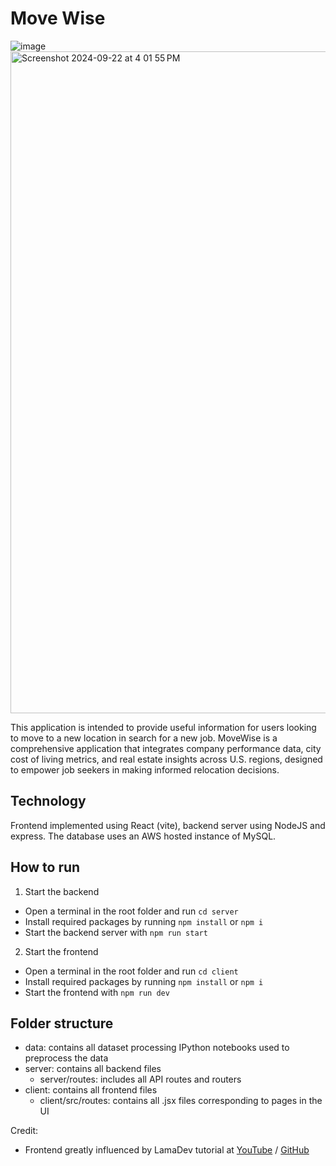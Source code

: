 # Move Wise
![image](https://github.com/user-attachments/assets/a9a47b63-e854-44d2-887f-5d04a50faa72)
<img width="1059" alt="Screenshot 2024-09-22 at 4 01 55 PM" src="https://github.com/user-attachments/assets/65d0b631-5b9d-4edc-a7f5-95fb94a9c3df">

This application is intended to provide useful information for users looking to move to a new location in search for a new job. MoveWise is a comprehensive application that integrates company performance data, city cost of living metrics, and real estate insights across U.S. regions, designed to empower job seekers in making informed relocation decisions.

## Technology

Frontend implemented using React (vite), backend server using NodeJS and express. The database uses an AWS hosted instance of MySQL.

## How to run

1. Start the backend
- Open a terminal in the root folder and run `cd server`
- Install required packages by running `npm install` or `npm i`
- Start the backend server with `npm run start`

2. Start the frontend
- Open a terminal in the root folder and run `cd client`
- Install required packages by running `npm install` or `npm i`
- Start the frontend with `npm run dev`

## Folder structure

- data: contains all dataset processing IPython notebooks used to preprocess the data
- server: contains all backend files
    - server/routes: includes all API routes and routers
- client: contains all frontend files
    - client/src/routes: contains all .jsx files corresponding to pages in the UI



Credit:
- Frontend greatly influenced by LamaDev tutorial at [YouTube](https://www.youtube.com/watch?v=HFj5FMb0jwY&t=536s) / [GitHub](https://github.com/safak/react-estate-ui)
